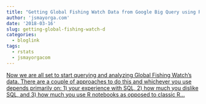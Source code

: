 ```yaml
---
title: "Getting Global Fishing Watch Data from Google Big Query using R"
author: 'jsmayorga.com'
date: '2018-03-16'
slug: getting-global-fishing-watch-d
categories:
  - bloglink
tags:
  - rstats
  - jsmayorgacom
---
```


[Now we are all set to start querying and analyzing Global Fishing Watch’s data. There are a couple of approaches to do this and whichever you use depends primarily on: 1) your experience with SQL, 2) how much you dislike SQL, and 3) how much you use R notebooks as opposed to classic R...<click to read more>](http://jsmayorga.com/post/getting-global-fishing-watch-from-google-bigquery-using-r/)

